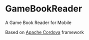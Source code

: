 GameBookReader
==============

A Game Book Reader for Mobile


Based on [Apache Cordova](http://cordova.apache.org/) framework
